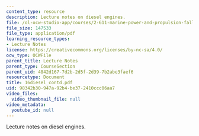 ```yaml
---
content_type: resource
description: Lecture notes on diesel engines.
file: /ol-ocw-studio-app/courses/2-611-marine-power-and-propulsion-fall-2006/98342b30947a92b4be372410ccc06aa7_16diesel_contd.pdf
file_size: 147533
file_type: application/pdf
learning_resource_types:
- Lecture Notes
license: https://creativecommons.org/licenses/by-nc-sa/4.0/
ocw_type: OCWFile
parent_title: Lecture Notes
parent_type: CourseSection
parent_uid: 4842d167-7d2b-2d5f-2d39-7b2abe3faef6
resourcetype: Document
title: 16diesel_contd.pdf
uid: 98342b30-947a-92b4-be37-2410ccc06aa7
video_files:
  video_thumbnail_file: null
video_metadata:
  youtube_id: null
---
```

Lecture notes on diesel engines.